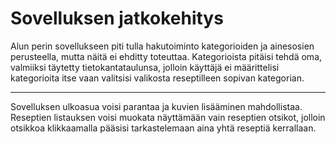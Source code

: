 # Sovelluksen jatkokehitys

Alun perin sovellukseen piti tulla hakutoiminto kategorioiden ja ainesosien perusteella, mutta näitä ei ehditty toteuttaa. Kategorioista pitäisi tehdä oma, valmiiksi täytetty tietokantataulunsa, jolloin käyttäjä ei määrittelisi kategorioita itse vaan valitsisi valikosta reseptilleen sopivan kategorian. 

---

Sovelluksen ulkoasua voisi parantaa ja kuvien lisääminen mahdollistaa. Reseptien listauksen voisi muokata näyttämään vain reseptien otsikot, jolloin otsikkoa klikkaamalla pääsisi tarkastelemaan aina yhtä reseptiä kerrallaan.
